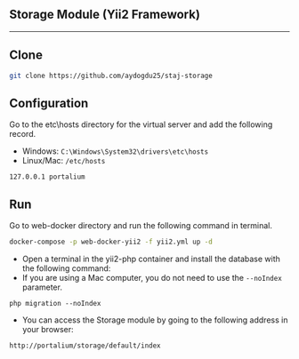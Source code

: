 ## Storage Module (Yii2 Framework)

---
## Clone
```bash
git clone https://github.com/aydogdu25/staj-storage
```
## Configuration
Go to the etc\hosts directory for the virtual server and add the following record.
- Windows: ``C:\Windows\System32\drivers\etc\hosts``
- Linux/Mac: ``/etc/hosts``
```
127.0.0.1 portalium
```
## Run
Go to web-docker directory and run the following command in terminal.
```bash
docker-compose -p web-docker-yii2 -f yii2.yml up -d
```
- Open a terminal in the yii2-php container and install the database with the following command:
- If you are using a Mac computer, you do not need to use the ``--noIndex`` parameter.
```
php migration --noIndex
```
- You can access the Storage module by going to the following address in your browser:
```http 
http://portalium/storage/default/index
```
